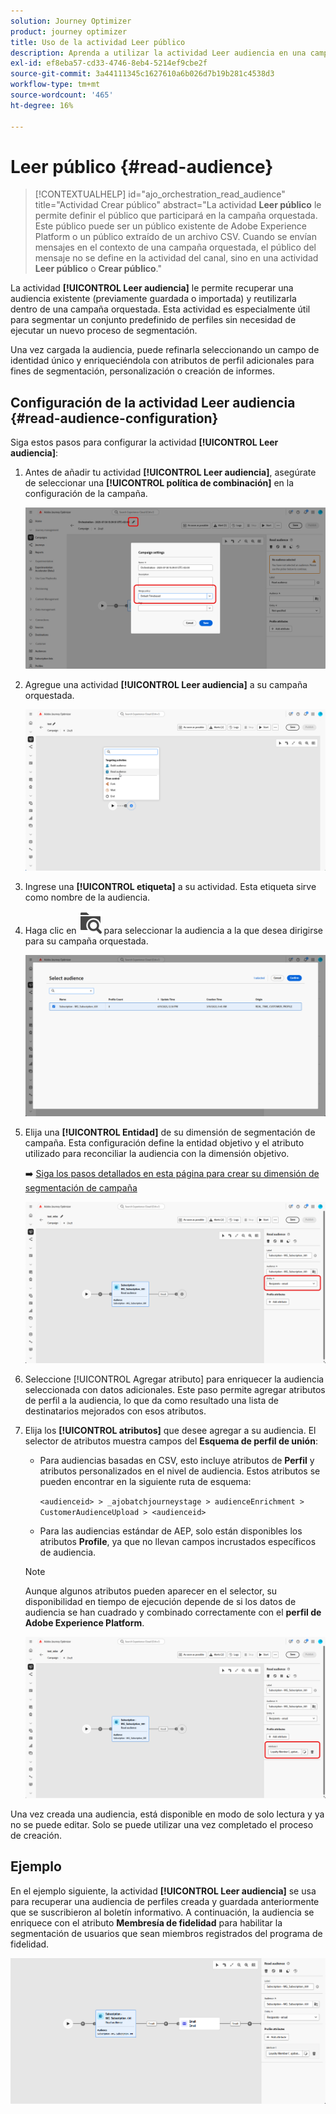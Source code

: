 ```yaml
---
solution: Journey Optimizer
product: journey optimizer
title: Uso de la actividad Leer público
description: Aprenda a utilizar la actividad Leer audiencia en una campaña organizada
exl-id: ef8eba57-cd33-4746-8eb4-5214ef9cbe2f
source-git-commit: 3a44111345c1627610a6b026d7b19b281c4538d3
workflow-type: tm+mt
source-wordcount: '465'
ht-degree: 16%

---
```



# Leer público {#read-audience}


>[!CONTEXTUALHELP]
>id="ajo_orchestration_read_audience"
>title="Actividad Crear público"
>abstract="La actividad **Leer público** le permite definir el público que participará en la campaña orquestada. Este público puede ser un público existente de Adobe Experience Platform o un público extraído de un archivo CSV. Cuando se envían mensajes en el contexto de una campaña orquestada, el público del mensaje no se define en la actividad del canal, sino en una actividad **Leer público** o **Crear público**."

La actividad **[!UICONTROL Leer audiencia]** le permite recuperar una audiencia existente (previamente guardada o importada) y reutilizarla dentro de una campaña orquestada. Esta actividad es especialmente útil para segmentar un conjunto predefinido de perfiles sin necesidad de ejecutar un nuevo proceso de segmentación.

Una vez cargada la audiencia, puede refinarla seleccionando un campo de identidad único y enriqueciéndola con atributos de perfil adicionales para fines de segmentación, personalización o creación de informes.

## Configuración de la actividad Leer audiencia {#read-audience-configuration}

Siga estos pasos para configurar la actividad **[!UICONTROL Leer audiencia]**:

1. Antes de añadir tu actividad **[!UICONTROL Leer audiencia]**, asegúrate de seleccionar una **[!UICONTROL política de combinación]** en la configuración de la campaña.

   ![](../assets/read-audience-6.png)

1. Agregue una actividad **[!UICONTROL Leer audiencia]** a su campaña orquestada.

   ![](../assets/read-audience-1.png)

1. Ingrese una **[!UICONTROL etiqueta]** a su actividad. Esta etiqueta sirve como nombre de la audiencia.

1. Haga clic en ![icono de búsqueda de carpetas](../assets/do-not-localize/folder-search.svg) para seleccionar la audiencia a la que desea dirigirse para su campaña orquestada.

   ![](../assets/read-audience-2.png)

1. Elija una **[!UICONTROL Entidad&#x200B;]** de su dimensión de segmentación de campaña. Esta configuración define la entidad objetivo y el atributo utilizado para reconciliar la audiencia con la dimensión objetivo.

   ➡️ [Siga los pasos detallados en esta página para crear su dimensión de segmentación de campaña](../target-dimension.md)

   ![](../assets/read-audience-3.png)

1. Seleccione [!UICONTROL Agregar atributo] para enriquecer la audiencia seleccionada con datos adicionales. Este paso permite agregar atributos de perfil a la audiencia, lo que da como resultado una lista de destinatarios mejorados con esos atributos.

1. Elija los **[!UICONTROL atributos]** que desee agregar a su audiencia. El selector de atributos muestra campos del **Esquema de perfil de unión**:

   * Para audiencias basadas en CSV, esto incluye atributos de **Perfil** y atributos personalizados en el nivel de audiencia. Estos atributos se pueden encontrar en la siguiente ruta de esquema:

     `<audienceid> > _ajobatchjourneystage > audienceEnrichment > CustomerAudienceUpload > <audienceid>`

   * Para las audiencias estándar de AEP, solo están disponibles los atributos **Profile**, ya que no llevan campos incrustados específicos de audiencia.

   >[!NOTE]
   >
   > Aunque algunos atributos pueden aparecer en el selector, su disponibilidad en tiempo de ejecución depende de si los datos de audiencia se han cuadrado y combinado correctamente con el **perfil de Adobe Experience Platform**.

   ![](../assets/read-audience-4.png)

Una vez creada una audiencia, está disponible en modo de solo lectura y ya no se puede editar. Solo se puede utilizar una vez completado el proceso de creación.

## Ejemplo

En el ejemplo siguiente, la actividad **[!UICONTROL Leer audiencia]** se usa para recuperar una audiencia de perfiles creada y guardada anteriormente que se suscribieron al boletín informativo. A continuación, la audiencia se enriquece con el atributo **Membresía de fidelidad** para habilitar la segmentación de usuarios que sean miembros registrados del programa de fidelidad.

![](../assets/read-audience-5.png)
